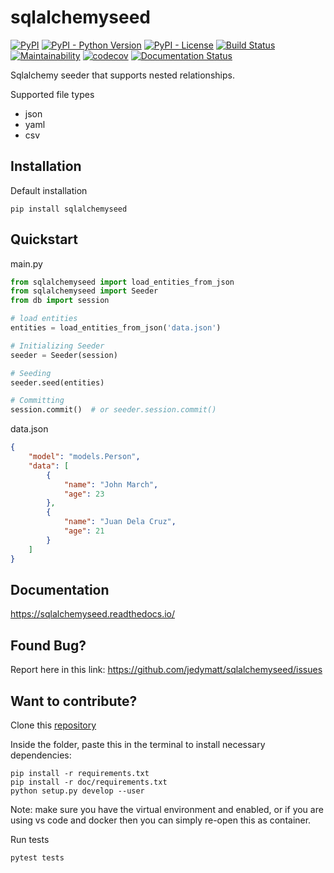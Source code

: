 # sqlalchemyseed

[![PyPI](https://img.shields.io/pypi/v/sqlalchemyseed)](https://pypi.org/project/sqlalchemyseed)
[![PyPI - Python Version](https://img.shields.io/pypi/pyversions/sqlalchemyseed)](https://pypi.org/project/sqlalchemyseed)
[![PyPI - License](https://img.shields.io/pypi/l/sqlalchemyseed)](https://github.com/jedymatt/sqlalchemyseed/blob/main/LICENSE)
[![Build Status](https://app.travis-ci.com/jedymatt/sqlalchemyseed.svg?branch=main)](https://app.travis-ci.com/jedymatt/sqlalchemyseed)
[![Maintainability](https://api.codeclimate.com/v1/badges/2ca97c98929b614658ea/maintainability)](https://codeclimate.com/github/jedymatt/sqlalchemyseed/maintainability)
[![codecov](https://codecov.io/gh/jedymatt/sqlalchemyseed/branch/main/graph/badge.svg?token=W03MFZ2FAG)](https://codecov.io/gh/jedymatt/sqlalchemyseed)
[![Documentation Status](https://readthedocs.org/projects/sqlalchemyseed/badge/?version=latest)](https://sqlalchemyseed.readthedocs.io/en/latest/?badge=latest)

Sqlalchemy seeder that supports nested relationships.

Supported file types

- json
- yaml
- csv

## Installation

Default installation

```shell
pip install sqlalchemyseed
```

## Quickstart

main.py

```python
from sqlalchemyseed import load_entities_from_json
from sqlalchemyseed import Seeder
from db import session

# load entities
entities = load_entities_from_json('data.json')

# Initializing Seeder
seeder = Seeder(session)

# Seeding
seeder.seed(entities)

# Committing
session.commit()  # or seeder.session.commit()
```

data.json

```json
{
    "model": "models.Person",
    "data": [
        {
            "name": "John March",
            "age": 23
        },
        {
            "name": "Juan Dela Cruz",
            "age": 21
        }
    ]
}
```

## Documentation

<https://sqlalchemyseed.readthedocs.io/>

## Found Bug?

Report here in this link:
<https://github.com/jedymatt/sqlalchemyseed/issues>

## Want to contribute?

Clone this [repository](https://github.com/jedymatt/sqlalchemyseed)

Inside the folder, paste this in the terminal to install necessary dependencies:

```console
pip install -r requirements.txt
pip install -r doc/requirements.txt
python setup.py develop --user
```

Note: make sure you have the virtual environment and enabled, or if you are using vs code and docker then you can simply re-open this as container.

Run tests

```console
pytest tests
```
